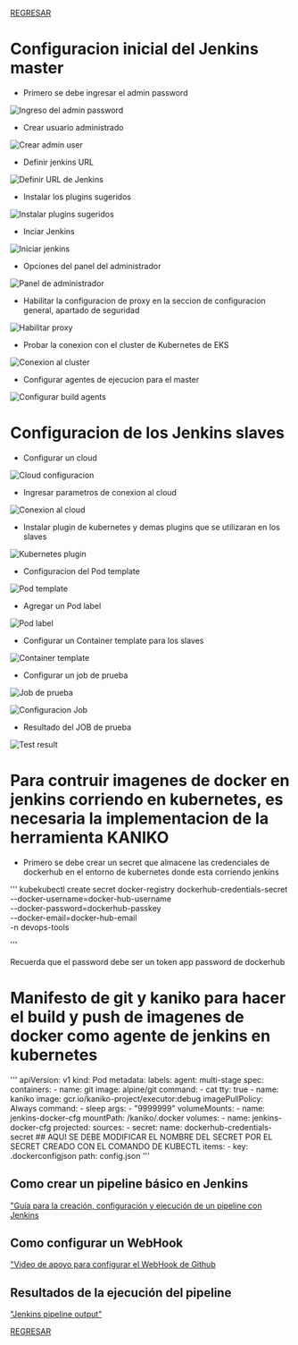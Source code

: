 [REGRESAR](../../README.md)

#   Configuracion inicial del Jenkins master

-   Primero se debe ingresar el admin password

![Ingreso del admin password](/cicd/jenkins/jenkins-manual/ingresar-admin-password.png)

-   Crear usuario administrado

![Crear admin user](/cicd/jenkins/jenkins-manual/Crear-usuario-administrador.png)

-   Definir jenkins URL

![Definir URL de Jenkins](/cicd/jenkins/jenkins-manual/definir-jenkins-url.png)

-   Instalar los plugins sugeridos

![Instalar plugins sugeridos](/cicd/jenkins/jenkins-manual/Instalar-plugins-sugeridos.png)

-   Inciar Jenkins

![Iniciar jenkins](/cicd/jenkins/jenkins-manual/start-jenkins.png)

-   Opciones del panel del administrador    

![Panel de administrador](/cicd/jenkins/jenkins-manual/panel-administrador.png)

-   Habilitar la configuracion de proxy en la seccion de configuracion general, apartado de seguridad

![Habilitar proxy](/cicd/jenkins/jenkins-manual/activar-proxy.png)

-   Probar la conexion con el cluster de Kubernetes de EKS

![Conexion al cluster](/cicd/jenkins/jenkins-manual/setup-eks-cluster-test-connection.png)

-   Configurar agentes de ejecucion para el master

![Configurar build agents](/cicd/jenkins/jenkins-manual/master-config-deploy-agents.png)

#   Configuracion de los Jenkins slaves

-   Configurar un cloud

![Cloud configuracion](/cicd/jenkins/jenkins-manual/menu-clouds.png)

-   Ingresar parametros de conexion al cloud

![Conexion al cloud](/cicd/jenkins/jenkins-manual/name-cloud.png)

-   Instalar plugin de kubernetes y demas plugins que se utilizaran en los slaves

![Kubernetes plugin](/cicd/jenkins/jenkins-manual/instalar-plugins.png)

-   Configuracion del Pod template

![Pod template](/cicd/jenkins/jenkins-manual/pod-template-menu.png)

-   Agregar un Pod label

![Pod label](/cicd/jenkins/jenkins-manual/pod-label-configuration.png)

-   Configurar un Container template para los slaves

![Container template](/cicd/jenkins/jenkins-manual/container-template.png)

-   Configurar un job de prueba

![Job de prueba](/cicd/jenkins/jenkins-manual/test-config1.png)

![Configuracion Job](/cicd/jenkins/jenkins-manual/test-config2.png)

-   Resultado del JOB de prueba

![Test result](/cicd/jenkins/jenkins-manual/test-result.png)


#   Para contruir imagenes de docker en jenkins corriendo en kubernetes, es necesaria la implementacion de la herramienta KANIKO

-   Primero se debe crear un secret que almacene las credenciales de dockerhub en el entorno de kubernetes donde esta corriendo jenkins

'''
 kubekubectl create secret docker-registry dockerhub-credentials-secret \
  --docker-username=docker-hub-username \
  --docker-password=dockerhub-passkey \
  --docker-email=docker-hub-email \
  -n devops-tools

'''

Recuerda que el password debe ser un token app password de dockerhub

# Manifesto de git y kaniko para hacer el build y push de imagenes de docker como agente de jenkins en kubernetes

'''
apiVersion: v1
            kind: Pod
            metadata:
              labels:
                agent: multi-stage
            spec:
              containers:
                - name: git
                  image: alpine/git
                  command:
                    - cat
                  tty: true
                - name: kaniko
                  image: gcr.io/kaniko-project/executor:debug
                  imagePullPolicy: Always
                  command:
                    - sleep
                  args:
                    - "9999999"
                  volumeMounts:
                    - name: jenkins-docker-cfg
                      mountPath: /kaniko/.docker
              volumes:
                - name: jenkins-docker-cfg
                  projected:
                    sources:
                      - secret:
                          name: dockerhub-credentials-secret ## AQUI SE DEBE MODIFICAR EL NOMBRE DEL SECRET POR EL SECRET CREADO CON EL COMANDO DE KUBECTL
                          items:
                            - key: .dockerconfigjson
                              path: config.json
'''

## Como crear un pipeline básico en Jenkins

["Guía para la creación, configuración y ejecución de un pipeline con Jenkins](https://www.jenkins.io/doc/pipeline/tour/hello-world/)

## Como configurar un WebHook

["Video de apoyo para configurar el WebHook de Github](https://www.youtube.com/watch?v=Uu8_cb0WRAw)

##  Resultados de la ejecución del pipeline

["Jenkins pipeline output"](jenkins-manual/pipeline_run.jpg)


[REGRESAR](../../README.md)